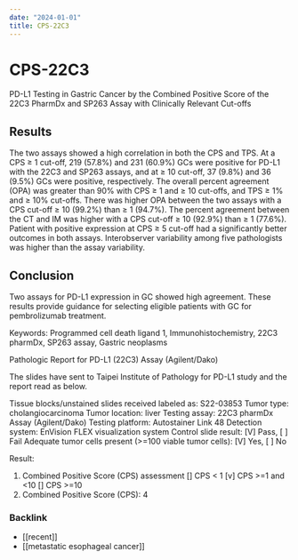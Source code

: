 ```yaml
---
date: "2024-01-01"
title: CPS-22C3
---
```



# CPS-22C3

PD-L1 Testing in Gastric Cancer by the Combined Positive Score of the 22C3 PharmDx and SP263 Assay with Clinically Relevant Cut-offs

## Results

The two assays showed a high correlation in both the CPS and TPS. At a CPS ≥ 1 cut-off, 219 (57.8%) and 231 (60.9%) GCs were positive for PD-L1 with the 22C3 and SP263 assays, and at ≥ 10 cut-off, 37 (9.8%) and 36 (9.5%) GCs were positive, respectively. The overall percent agreement (OPA) was greater than 90% with CPS ≥ 1 and ≥ 10 cut-offs, and TPS ≥ 1% and ≥ 10% cut-offs. There was higher OPA between the two assays with a CPS cut-off ≥ 10 (99.2%) than ≥ 1 (94.7%). The percent agreement between the CT and IM was higher with a CPS cut-off ≥ 10 (92.9%) than ≥ 1 (77.6%). Patient with positive expression at CPS ≥ 5 cut-off had a significantly better outcomes in both assays. Interobserver variability among five pathologists was higher than the assay variability.

## Conclusion

Two assays for PD-L1 expression in GC showed high agreement. These results provide guidance for selecting eligible patients with GC for pembrolizumab treatment.

Keywords: Programmed cell death ligand 1, Immunohistochemistry, 22C3 pharmDx, SP263 assay, Gastric neoplasms

Pathologic Report for PD-L1 (22C3) Assay (Agilent/Dako)

The slides have sent to Taipei Institute of Pathology for PD-L1 study and the report read as below.

Tissue blocks/unstained slides received labeled as: S22-03853
Tumor type: cholangiocarcinoma
Tumor location: liver
Testing assay: 22C3 pharmDx Assay (Agilent/Dako)
Testing platform: Autostainer Link 48
Detection system: EnVision FLEX visualization system
Control slide result: [V] Pass, [ ] Fail
Adequate tumor cells present (>=100 viable tumor cells): [V] Yes, [ ] No

Result:

1. Combined Positive Score (CPS) assessment
   [] CPS < 1
   [v] CPS >=1 and <10
   [] CPS >=10
2. Combined Positive Score (CPS): 4

### Backlink

- [[recent]]
- [[metastatic esophageal cancer]]
